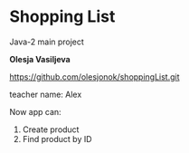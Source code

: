 # Shopping List
Java-2 main project

**Olesja Vasiljeva**

https://github.com/olesjonok/shoppingList.git

teacher name: Alex

Now app can:
1. Create product
2. Find product by ID